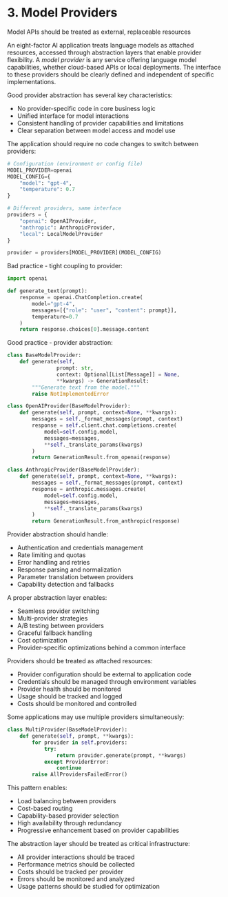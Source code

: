 # 3. Model Providers
Model APIs should be treated as external, replaceable resources

An eight-factor AI application treats language models as attached resources, accessed through abstraction layers that enable provider flexibility. A *model provider* is any service offering language model capabilities, whether cloud-based APIs or local deployments. The interface to these providers should be clearly defined and independent of specific implementations.

Good provider abstraction has several key characteristics:
* No provider-specific code in core business logic
* Unified interface for model interactions
* Consistent handling of provider capabilities and limitations
* Clear separation between model access and model use

The application should require no code changes to switch between providers:
```python
# Configuration (environment or config file)
MODEL_PROVIDER=openai
MODEL_CONFIG={
    "model": "gpt-4",
    "temperature": 0.7
}

# Different providers, same interface
providers = {
    "openai": OpenAIProvider,
    "anthropic": AnthropicProvider,
    "local": LocalModelProvider
}

provider = providers[MODEL_PROVIDER](MODEL_CONFIG)
```

Bad practice - tight coupling to provider:
```python
import openai

def generate_text(prompt):
    response = openai.ChatCompletion.create(
        model="gpt-4",
        messages=[{"role": "user", "content": prompt}],
        temperature=0.7
    )
    return response.choices[0].message.content
```

Good practice - provider abstraction:
```python
class BaseModelProvider:
    def generate(self, 
                prompt: str,
                context: Optional[List[Message]] = None,
                **kwargs) -> GenerationResult:
        """Generate text from the model."""
        raise NotImplementedError

class OpenAIProvider(BaseModelProvider):
    def generate(self, prompt, context=None, **kwargs):
        messages = self._format_messages(prompt, context)
        response = self.client.chat.completions.create(
            model=self.config.model,
            messages=messages,
            **self._translate_params(kwargs)
        )
        return GenerationResult.from_openai(response)

class AnthropicProvider(BaseModelProvider):
    def generate(self, prompt, context=None, **kwargs):
        messages = self._format_messages(prompt, context)
        response = anthropic.messages.create(
            model=self.config.model,
            messages=messages,
            **self._translate_params(kwargs)
        )
        return GenerationResult.from_anthropic(response)
```

Provider abstraction should handle:
* Authentication and credentials management
* Rate limiting and quotas
* Error handling and retries
* Response parsing and normalization
* Parameter translation between providers
* Capability detection and fallbacks

A proper abstraction layer enables:
* Seamless provider switching
* Multi-provider strategies
* A/B testing between providers
* Graceful fallback handling
* Cost optimization
* Provider-specific optimizations behind a common interface

Providers should be treated as attached resources:
* Provider configuration should be external to application code
* Credentials should be managed through environment variables
* Provider health should be monitored
* Usage should be tracked and logged
* Costs should be monitored and controlled

Some applications may use multiple providers simultaneously:
```python
class MultiProvider(BaseModelProvider):
    def generate(self, prompt, **kwargs):
        for provider in self.providers:
            try:
                return provider.generate(prompt, **kwargs)
            except ProviderError:
                continue
        raise AllProvidersFailedError()
```

This pattern enables:
* Load balancing between providers
* Cost-based routing
* Capability-based provider selection
* High availability through redundancy
* Progressive enhancement based on provider capabilities

The abstraction layer should be treated as critical infrastructure:
* All provider interactions should be traced
* Performance metrics should be collected
* Costs should be tracked per provider
* Errors should be monitored and analyzed
* Usage patterns should be studied for optimization

